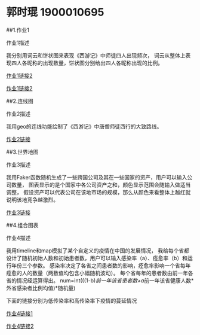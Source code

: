 # 郭时琨 1900010695
##1.作业1
  
作业1描述
  
我分别用词云和饼状图来表现《西游记》中师徒四人出现频次，
词云从整体上表现四人各昵称的出现数量，饼状图分别给出四人各昵称出现的比例。
  
[作业1链接2](https://gsk5198.github.io/hw1.html)
  
[作业1链接2](https://gsk5198.github.io/hw1.png)
  
  
##2.连线图
  
作业2描述
  
我用geo的连线功能绘制了《西游记》中唐僧师徒西行的大致路线。
  
[作业2链接](https://gsk5198.github.io/hw2.html)
  
  
##3.世界地图
  
作业3描述
  
我用Faker函数随机生成了一些跨国公司及其在一些国家的资产，用户可以输入公司数量，
图表显示的是个国家中各公司资产之和，颜色显示范围会随输入做适当调整，
假设资产可以代表公司在该地市场的规模，那么从颜色来看整体上越红就说明该地竞争越激烈。
  
[作业3链接](https://gsk5198.github.io/hw3.html)
  
  
##4.组合图表
  
作业4描述
  
我用timeline和map模拟了某个自定义的疫情在中国的发展情况，
我给每个省都设计了随机初始人数和初始患者数，用户可以输入感染率（a）、痊愈率（b）和运行年份三个参数。
感染率决定了各省之间患者数的影响，痊愈率影响一个省每年痊愈的人的数量（两数值均包含小幅随机波动）。
每个省每年的患者数由前一年各省的情况经运算得出。
num=int(((1-b)*前一年该省患者数+a*前一年该省健康人数*外省感染者比例均值)*随机量)
  
下面的链接分别为低传染率和高传染率下疫情的蔓延情况
  
[作业4链接1](https://gsk5198.github.io/hw4_lowrate.html)
  
[作业4链接2](https://gsk5198.github.io/hw4_highrate.html)
